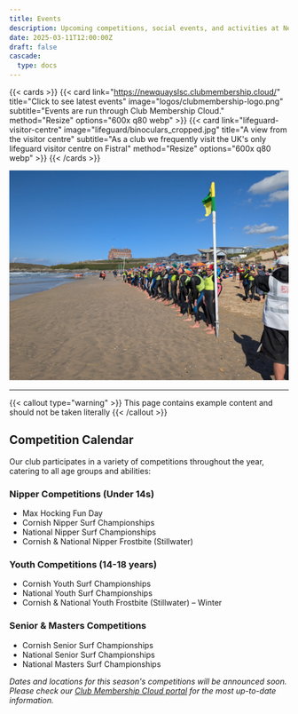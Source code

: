 ```yaml
---
title: Events
description: Upcoming competitions, social events, and activities at Newquay Surf Life Saving Club
date: 2025-03-11T12:00:00Z
draft: false
cascade:
  type: docs
---
```


{{< cards >}}
    {{< card link="https://newquayslsc.clubmembership.cloud/" title="Click to see latest events" image="logos/clubmembership-logo.png" subtitle="Events are run through Club Membership Cloud." method="Resize" options="600x q80 webp" >}}
    {{< card link="lifeguard-visitor-centre" image="lifeguard/binoculars_cropped.jpg" title="A view from the visitor centre" subtitle="As a club we frequently visit the UK's only lifeguard visitor centre on Fistral" method="Resize" options="600x q80 webp" >}}
{{< /cards >}}

![Competitors ready at the start line in 2024](PXL_20240914_143928731__start_line.jpg)

---

{{< callout type="warning" >}}
  This page contains example content and should not be taken literally
{{< /callout >}}

## Competition Calendar

Our club participates in a variety of competitions throughout the year, catering to all age groups and abilities:

### Nipper Competitions (Under 14s)
- Max Hocking Fun Day
- Cornish Nipper Surf Championships
- National Nipper Surf Championships
- Cornish & National Nipper Frostbite (Stillwater)

### Youth Competitions (14-18 years)
- Cornish Youth Surf Championships
- National Youth Surf Championships
- Cornish & National Youth Frostbite (Stillwater) – Winter

### Senior & Masters Competitions
- Cornish Senior Surf Championships
- National Senior Surf Championships
- National Masters Surf Championships

*Dates and locations for this season's competitions will be announced soon. Please check our [Club Membership Cloud portal](https://newquayslsc.clubmembership.cloud/) for the most up-to-date information.*
